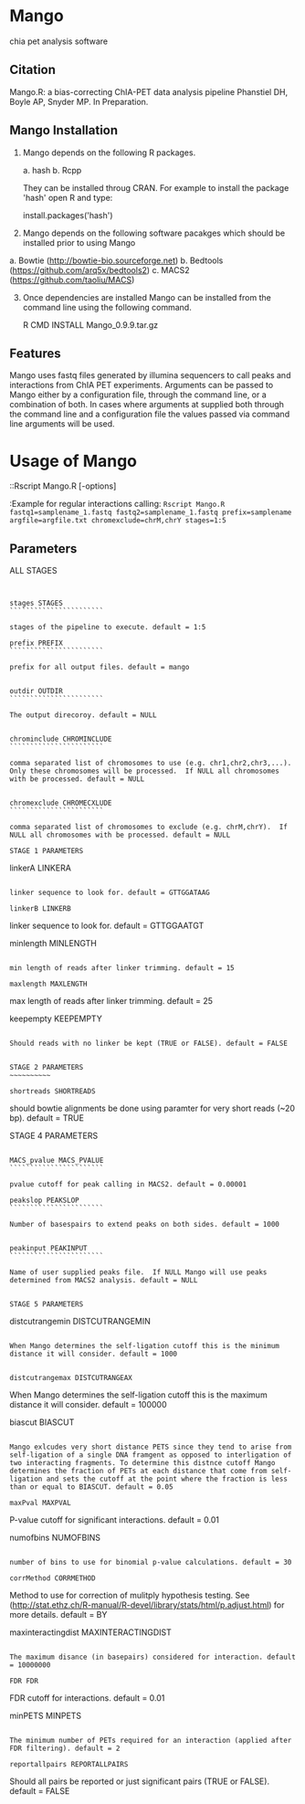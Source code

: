 # Mango

chia pet analysis software


## Citation

Mango.R: a bias-correcting ChIA-PET data analysis pipeline
Phanstiel DH, Boyle AP,  Snyder MP.  In Preparation. 


## Mango Installation

1. Mango depends on the following R packages.

   a. hash
   b. Rcpp

   They can be installed throug CRAN. For example to install the package 'hash' open R and type:

   install.packages('hash')

2. Mango depends on the following software pacakges which should be installed prior to using Mango

  a. Bowtie     (http://bowtie-bio.sourceforge.net)
  b. Bedtools   (https://github.com/arq5x/bedtools2)
  c. MACS2      (https://github.com/taoliu/MACS)


3. Once dependencies are installed Mango can be installed from the command line using the following command.

   R CMD INSTALL Mango_0.9.9.tar.gz


## Features

Mango uses fastq files generated by illumina sequencers to call peaks and interactions from ChIA PET experiments.  Arguments can be passed to Mango either by a configuration file, through the command line, or a combination of both.  In cases where arguments at supplied both through the command line and a configuration file the values passed via command line arguments will be used.




Usage of Mango
==============

::Rscript Mango.R [-options]

:Example for regular interactions calling: ``Rscript Mango.R fastq1=samplename_1.fastq fastq2=samplename_1.fastq prefix=samplename argfile=argfile.txt chromexclude=chrM,chrY stages=1:5``

Parameters
----------


ALL STAGES
~~~~~~~~~~


stages STAGES
```````````````````````

stages of the pipeline to execute. default = 1:5

prefix PREFIX
```````````````````````

prefix for all output files. default = mango


outdir OUTDIR
```````````````````````

The output direcoroy. default = NULL


chrominclude CHROMINCLUDE
```````````````````````

comma separated list of chromosomes to use (e.g. chr1,chr2,chr3,...).  Only these chromosomes will be processed.  If NULL all chromosomes with be processed. default = NULL


chromexclude CHROMECXLUDE
```````````````````````

comma separated list of chromosomes to exclude (e.g. chrM,chrY).  If NULL all chromosomes with be processed. default = NULL

STAGE 1 PARAMETERS
~~~~~~~~~~

linkerA LINKERA
```````````````````````

linker sequence to look for. default = GTTGGATAAG

linkerB LINKERB
```````````````````````

linker sequence to look for. default = GTTGGAATGT

minlength MINLENGTH
```````````````````````

min length of reads after linker trimming. default = 15

maxlength MAXLENGTH
```````````````````````

max length of reads after linker trimming. default = 25

keepempty KEEPEMPTY
```````````````````````

Should reads with no linker be kept (TRUE or FALSE). default = FALSE


STAGE 2 PARAMETERS
~~~~~~~~~~

shortreads SHORTREADS
```````````````````````

should bowtie alignments be done using paramter for very short reads (~20 bp). default = TRUE


STAGE 4 PARAMETERS
~~~~~~~~~~

MACS_pvalue MACS_PVALUE
```````````````````````

pvalue cutoff for peak calling in MACS2. default = 0.00001 

peakslop PEAKSLOP
```````````````````````

Number of basespairs to extend peaks on both sides. default = 1000


peakinput PEAKINPUT
```````````````````````

Name of user supplied peaks file.  If NULL Mango will use peaks determined from MACS2 analysis. default = NULL


STAGE 5 PARAMETERS
~~~~~~~~~~

distcutrangemin DISTCUTRANGEMIN
```````````````````````

When Mango determines the self-ligation cutoff this is the minimum distance it will consider. default = 1000


distcutrangemax DISTCUTRANGEAX
```````````````````````

When Mango determines the self-ligation cutoff this is the maximum distance it will consider. default = 100000


biascut BIASCUT
```````````````````````

Mango exlcudes very short distance PETS since they tend to arise from self-ligation of a single DNA framgent as opposed to interligation of two interacting fragments. To determine this distnce cutoff Mango determines the fraction of PETs at each distance that come from self-ligation and sets the cutoff at the point where the fraction is less than or equal to BIASCUT. default = 0.05
    
maxPval MAXPVAL
```````````````````````

P-value cutoff for significant interactions. default = 0.01

numofbins NUMOFBINS
```````````````````````

number of bins to use for binomial p-value calculations. default = 30
    
corrMethod CORRMETHOD
```````````````````````

Method to use for correction of mulitply hypothesis testing.  See (http://stat.ethz.ch/R-manual/R-devel/library/stats/html/p.adjust.html) for more details. default = BY
    
maxinteractingdist MAXINTERACTINGDIST
```````````````````````

The maximum disance (in basepairs) considered for interaction. default = 10000000
    
FDR FDR
```````````````````````

FDR cutoff for interactions. default = 0.01
    
minPETS MINPETS
```````````````````````

The minimum number of PETs required for an interaction (applied after FDR filtering). default = 2

reportallpairs REPORTALLPAIRS
```````````````````````

Should all pairs be reported or just significant pairs (TRUE or FALSE). default = FALSE

